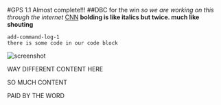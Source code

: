 #GPS 1.1 Almost complete!!!
##DBC for the win
*so we are working on this through the internet*
[CNN](http://www.cnn.com)
**bolding is like italics but twice. much like shouting**


```
add-command-log-1
there is some code in our code block
```



![screenshot](http://imgur.com/re26PjL)

WAY DIFFERENT CONTENT HERE 


SO MUCH CONTENT

PAID BY THE WORD

